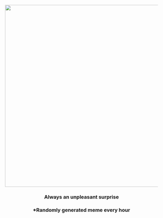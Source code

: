 <p align="center">
        <img src="https://i.redd.it/gizvyl45kyu91.jpg" width="600" height="600">
        </p>
        <h3 align="center">Always an unpleasant surprise</h3>
        <h3 align="center">*Randomly generated meme every hour</h3>
    